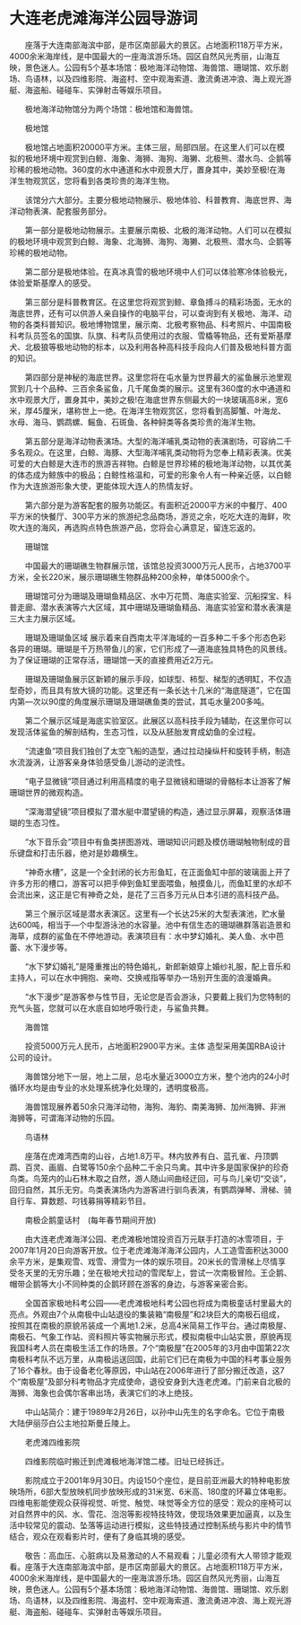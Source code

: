 # 大连老虎滩海洋公园导游词  
　　座落于大连南部海滨中部，是市区南部最大的景区。占地面积118万平方米，4000余米海岸线，是中国最大的一座海滨游乐场。园区自然风光秀丽，山海互映，景色迷人。公园有5个基本场馆：极地海洋动物馆、海兽馆、珊瑚馆、欢乐剧场、鸟语林，以及四维影院、海盗村、空中观海索道、激流勇进冲浪、海上观光游艇、海盗船、碰碰车、实弹射击等娱乐项目。  

　　极地海洋动物馆分为两个场馆：极地馆和海兽馆。  

　　极地馆  

　　极地馆占地面积20000平方米。主体三层，局部四层。在这里人们可以在模拟的极地环境中观赏到白鲸、海象、海狮、海狗、海獭、北极熊、潜水鸟、企鹅等珍稀的极地动物。360度的水中通道和水中观景大厅，置身其中，美妙至极!在海洋生物观赏区，您将看到各类珍贵的海洋生物。  

　　该馆分六大部分。主要分极地动物展示、极地体验、科普教育、海底世界、海洋动物表演、配套服务部分。  

　　第一部分是极地动物展示。主要展示南极、北极的海洋动物。人们可以在模拟的极地环境中观赏到白鲸、海象、北海狮、海狗、海獭、北极熊、潜水鸟、企鹅等珍稀的极地动物。  

　　第二部分是极地体验。在真冰真雪的极地环境中人们可以体验寒冷体验极光，体验爱斯基摩人的感受。  

　　第三部分是科普教育区。在这里您将观赏到鲸、章鱼搏斗的精彩场面，无水的海底世界，还有可以供游人亲自操作的电脑平台，可以查询到有关极地、海洋、动物的各类科普知识。极地博物馆里，展示南、北极考察物品、科考照片、中国南极科考队员签名的国旗、队旗、科考队员使用过的衣服、雪橇等物品，还有爱斯基摩犬、北极狼等极地动物的标本，以及利用各种高科技手段向人们普及极地科普方面的知识。  

　　第四部分是神秘的海底世界。这里您将在屯水量为世界最大的鲨鱼展示池里观赏到几十个品种、三百余条鲨鱼，几千尾鱼类的展示。这里有360度的水中通道和水中观景大厅，置身其中，美妙之极!在海底世界东侧最大的一块玻璃高8米，宽6米，厚45厘米，堪称世上一绝。在海洋生物观赏区，您将看到高脚蟹、叶海龙、水母、海马、鹦鹉螺、鳐鱼、石斑鱼、各种鲟类等各类珍贵的海洋生物。  

　　第五部分是海洋动物表演场。大型的海洋哺乳类动物的表演剧场，可容纳二千多名观众。在这里，白鲸、海豚、大型海洋哺乳类动物将为您奉上精彩表演。优美可爱的大白鲸是大连市的旅游吉祥物。白鲸是世界珍稀的极地海洋动物，以其优美的体态成为鲸族中的极品；白鲸性格温和，可爱的形象令人有一种亲近感，以白鲸作为大连旅游形象大使，更能体现大连人的热情友好。  

　　第六部分是为游客配套的服务功能区。有面积近2000平方米的中餐厅、400平方米的快餐厅、300平方米的旅游纪念品商场，游览之余，吃吃大连的海鲜，吹吹大连的海风，再选购点特色旅游产品，您将会心满意足，留连忘返的。  

　　珊瑚馆  

　　中国最大的珊瑚礁生物群展示馆，该馆总投资3000万元人民币，占地3700平方米，全长220米，展示珊瑚礁生物群品种200余种，单体5000余个。  

　　珊瑚馆可分为珊瑚及珊瑚鱼精品区、水中万花筒、海底实验室、沉船探宝、科普走廊、潜水表演等六大区域，其中珊瑚及珊瑚鱼精品、海底实验室和潜水表演是三大主力展示区域。  

　　珊瑚及珊瑚鱼区域 展示着来自西南太平洋海域的一百多种二千多个形态色彩各异的珊瑚。珊瑚是千万热带鱼儿的家，它们形成了—道海底独具特色的风景线。为了保证珊瑚的正常存活，珊瑚馆一天的直接费用近2万元。  

　　珊瑚及珊瑚鱼展示区新颖的展示手段，如球型、柿型、梯型的透明缸，不仅造型奇妙，而且具有放大镜的功能。这里还有一条长达十几米的“海底隧道”，它在国内第—次以90度的角度展示珊瑚及珊瑚礁鱼类的尝试，其屯水量200多吨。  

　　第二个展示区域是海底实验室区。此展区以高科技手段为辅助，在这里你可以发现活体鲨鱼的解剖结构，生态习性，以及从胚胎发育成幼鱼的全过程。  

　　“流速鱼”项目我们独创了太空飞船的造型，通过拉动操纵杆和旋转手柄，制造水流漩涡，让游客亲身体验感受鱼儿游动的逆流性。  

　　“电子显微镜”项目通过利用高精度的电子显微镜和珊瑚的骨骼标本让游客了解珊瑚世界的微观构造。  

　　“深海潜望镜”项目模拟了潜水艇中潜望镜的构造，通过显示屏幕，观察活体珊瑚的生态习性。  

　　“水下音乐会”项目中有鱼类拼图游戏、珊瑚知识问题及模仿珊瑚触物制成的音乐键盘和打击乐器，绝对是妙趣横生。  

　　“神奇水槽”，这是一个全封闭的长方形鱼缸，在正面鱼缸中部的玻璃面上开了许多方形的槽口，游客可以把手伸到鱼缸里面喂鱼，触摸鱼儿，而鱼缸里的水却不会流出来，这正是它有神奇之处，是花了三百多万元从日本引进的高科技产品。  

　　第三个展示区域是潜水表演区。这里有—个长达25米的大型表演池，贮水量达600吨，相当于—个中型游泳池的水容量。池中有信生态的珊瑚礁群落岩造景和海草，成群的鲨鱼在不停地游动。表演项目有：水中梦幻婚礼、美人鱼、水中芭蕾、水下漫步等。  

　　“水下梦幻婚礼”是隆重推出的特色婚礼，新郎新娘穿上婚纱礼服，配上音乐和主持人，可以在水中拥抱、亲吻、交换戒指等举办一场别开生面的浪漫婚典。  

　　“水下漫步”是游客参与性节目，无论您是否会游泳，只要戴上我们为您特制的充气头盔，您就可以在水底自如地呼吸行走，与鲨鱼共舞。  

　　海兽馆  

　　投资5000万元人民币，占地面积2900平方米。主体 造型采用美国RBA设计公司的设计。  

　　海兽馆分地下一层，地上二层，总屯水量近3000立方米，整个池内的24小时循环水均是由专业的水处理系统净化处理的，透明度极高。  

　　海兽馆现展养着50余只海洋动物，海狗、海豹、南美海狮、加州海狮、非洲海狮等，可谓海洋动物的乐园。  

　　鸟语林  

　　座落在虎滩湾西南的山谷，占地1.8万平。林内放养有白、蓝孔雀、丹顶鹦鹉、百灵、画眉、白鹭等150余个品种二千余只鸟禽。其中许多是国家保护的珍奇鸟类。鸟笼内的山石林木取之自然，游人随山间曲经迂回，可与鸟儿亲切“交谈”，回归自然，其乐无穷。鸟类表演场内为游客进行驯鸟表演，有鹦鹉弹琴、滑梯、骑自行车、算数题、叼钱募捐等精彩节目。  

　　南极企鹅童话村　(每年春节期间开放)  

　　由大连老虎滩海洋公园、老虎滩极地馆投资百万元联手打造的冰雪项目，于2007年1月20日向游客开放。位于老虎滩海洋海洋公园内，人工造雪面积达3000余平方米，是集观雪、戏雪、滑雪为一体的娱乐项目。20米长的雪滑梯上尽情享受冬天里的无穷乐趣；坐在极地犬拉动的雪爬犁上，尝试一次南极冒险。王企鹅、帽带企鹅等大小不同种类的企鹅环顾在游客的身边，与游客亲密合影。  

　　全国首家极地科考公园——老虎滩极地科考公园也将成为南极童话村里最大的亮点。外观由7个从南极中山站退役的集装箱“南极屋”和2块巨大的南极石组成，按照其在南极的原貌吊装成一个离地1.2米，总高4米简易工作平台。通过南极屋、南极石、气象工作站、资料照片等实物展示形式，模拟南极中山站实景，原貌再现我国科考人员在南极生活工作的场景。7个“南极屋”在2005年的3月由中国第22次南极科考队不远万里，从南极运送回国，此前它们已在南极为中国的科考事业服务了16个春秋。由于设备老化等原因，中山站在2006年进行了部分搬迁改造，这7个“南极屋”及部分科考物品才完成使命，退役安身到大连老虎滩。门前来自北极的海狮、海象也会偶尔客串出场，表演它们的冰上绝技。  

　　中山站简介：建于1989年2月26日，以孙中山先生的名字命名。它位于南极大陆伊丽莎白公主地拉斯曼丘陵上。  

　　老虎滩四维影院  

　　四维影院临时搬迁到虎滩极地海洋馆二楼。旧址已经拆迁。  

　　影院成立于2001年9月30日。内设150个座位，是目前亚洲最大的特种电影放映场所，6部大型放映机同步放映形成的31米宽、6米高、180度的环幕立体电影。四维电影能使观众获得视觉、听觉、触觉、味觉等全方位的感受：观众的座椅可以对自然界中的风、水、雪花、泡泡等影视特技特效，使现场效果更加逼真，以及生活中较常见的震动、坠落等运动进行模拟，这些特技通过控制系统与影片中的情节结合，观众在观看影片时，便有了身临其境的感受。  

　　敬告：高血压、心脏病以及易激动的人不易观看；儿童必须有大人带领才能观看。座落于大连南部海滨中部，是市区南部最大的景区。占地面积118万平方米，4000余米海岸线，是中国最大的一座海滨游乐场。园区自然风光秀丽，山海互映，景色迷人。公园有5个基本场馆：极地海洋动物馆、海兽馆、珊瑚馆、欢乐剧场、鸟语林，以及四维影院、海盗村、空中观海索道、激流勇进冲浪、海上观光游艇、海盗船、碰碰车、实弹射击等娱乐项目。  